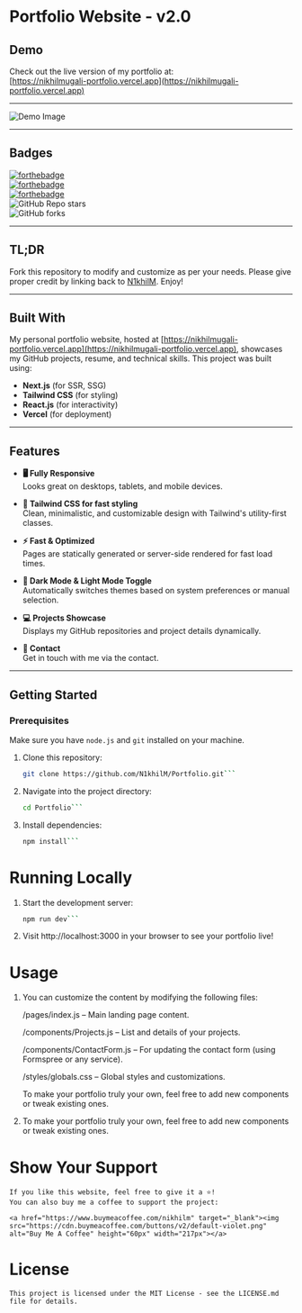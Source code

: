# Portfolio Website - v2.0

## Demo

Check out the live version of my portfolio at:  
[https://nikhilmugali-portfolio.vercel.app](https://nikhilmugali-portfolio.vercel.app)

---

![Demo Image](./public/portfolio-demo-image.png)

---

## Badges

[![forthebadge](https://forthebadge.com/images/badges/built-with-love.svg)](https://forthebadge.com)  
[![forthebadge](https://forthebadge.com/images/badges/made-with-javascript.svg)](https://forthebadge.com)  
[![forthebadge](https://forthebadge.com/images/badges/open-source.svg)](https://forthebadge.com)  
![GitHub Repo stars](https://img.shields.io/github/stars/N1khilM/Portfolio?color=red&logo=github&style=for-the-badge)  
![GitHub forks](https://img.shields.io/github/forks/N1khilM/Portfolio?color=red&logo=github&style=for-the-badge)

---

## TL;DR

Fork this repository to modify and customize as per your needs. Please give proper credit by linking back to [N1khilM](https://github.com/N1khilM/Portfolio). Enjoy!

---

## Built With

My personal portfolio website, hosted at [https://nikhilmugali-portfolio.vercel.app](https://nikhilmugali-portfolio.vercel.app), showcases my GitHub projects, resume, and technical skills. This project was built using:

- **Next.js** (for SSR, SSG)
- **Tailwind CSS** (for styling)
- **React.js** (for interactivity)
- **Vercel** (for deployment)

---

## Features

- **🖥️ Fully Responsive**  
  Looks great on desktops, tablets, and mobile devices.

- **🎨 Tailwind CSS for fast styling**  
  Clean, minimalistic, and customizable design with Tailwind's utility-first classes.

- **⚡ Fast & Optimized**  
  Pages are statically generated or server-side rendered for fast load times.

- **🌙 Dark Mode & Light Mode Toggle**  
  Automatically switches themes based on system preferences or manual selection.

- **💻 Projects Showcase**  
  Displays my GitHub repositories and project details dynamically.

- **📝 Contact**  
  Get in touch with me via the contact.

---

## Getting Started

### Prerequisites

Make sure you have `node.js` and `git` installed on your machine.

1. Clone this repository:

   ````bash
   git clone https://github.com/N1khilM/Portfolio.git```

   ````

2. Navigate into the project directory:

   ````bash
   cd Portfolio```

   ````

3. Install dependencies:

   ````bash
   npm install```
   ````

# Running Locally

1. Start the development server:

   ````bash
   npm run dev```

   ````

2. Visit http://localhost:3000 in your browser to see your portfolio live!

# Usage

1. You can customize the content by modifying the following files:

   /pages/index.js – Main landing page content.

   /components/Projects.js – List and details of your projects.

   /components/ContactForm.js – For updating the contact form (using Formspree or any service).

   /styles/globals.css – Global styles and customizations.

   To make your portfolio truly your own, feel free to add new components or tweak existing ones.

2. To make your portfolio truly your own, feel free to add new components or tweak existing ones.

# Show Your Support

    If you like this website, feel free to give it a ⭐️!
    You can also buy me a coffee to support the project:

    <a href="https://www.buymeacoffee.com/nikhilm" target="_blank"><img src="https://cdn.buymeacoffee.com/buttons/v2/default-violet.png" alt="Buy Me A Coffee" height="60px" width="217px"></a>

# License

    This project is licensed under the MIT License - see the LICENSE.md file for details.
